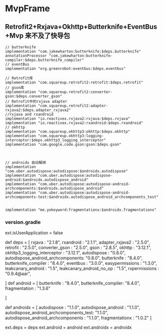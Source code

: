 # MvpFrame
## Retrofit2+Rxjava+Okhttp+Butterknife+EventBus+Mvp  来不及了快导包
 

    // butterknife
    implementation "com.jakewharton:butterknife:$deps.butterknife"
    annotationProcessor "com.jakewharton:butterknife-compiler:$deps.butterknife_compiler"
    // eventBus
    implementation "org.greenrobot:eventbus:$deps.eventbus"

    // Retrofit库
    implementation "com.squareup.retrofit2:retrofit:$deps.retrofit"
    // gson库
    implementation "com.squareup.retrofit2:converter-gson:$deps.converter_gson"
    // Retrofit中的rxjava adapter
    implementation "com.squareup.retrofit2:adapter-rxjava2:$deps.adapter_rxjava2"
    //rxjava and rxandroid
    implementation "io.reactivex.rxjava2:rxjava:$deps.rxjava"
    implementation "io.reactivex.rxjava2:rxandroid:$deps.rxandroid"
    // okhttp
    implementation "com.squareup.okhttp3:okhttp:$deps.okhttp"
    implementation "com.squareup.okhttp3:logging-interceptor:$deps.okhttp3_logging_interceptor"
    implementation "com.google.code.gson:gson:$deps.gson"

 

    // androidx 自动解绑
    implementation "com.uber.autodispose:autodispose:$androidx.autodispose"
    implementation "com.uber.autodispose:autodispose-android:$androidx.autodispose_android"
    implementation "com.uber.autodispose:autodispose-android-archcomponents:$androidx.autodispose_android"
    implementation "com.uber.autodispose:autodispose-android-archcomponents-test:$androidx.autodispose_android_archcomponents_test"


    implementation "me.yokeyword:fragmentationx:$androidx.fragmentationx"
 


### version.gradle


ext.isUserApplication = false

def deps = [
        rxjava                            : "2.1.8",
        rxandroid                         : "2.1.1",
        adapter_rxjava2                   : "2.5.0",
        retrofit                          : "2.5.0",
        converter_gson                    : "2.5.0",
        gson                              : "2.8.5",
        okhttp                            : "3.12.1",
        okhttp3_logging_interceptor       : "3.12.1",
        autodispose                       : "0.8.0",
        autodispose_android_archcomponents: "0.8.0",
        butterknife                       : "8.4.0",
        butterknife_compiler              : "8.4.0",
        eventbus                          : "3.0.0",
        easypermissions                   : "1.3.0",
        leakcanary_android                : "1.5",
        leakcanary_android_no_op          : "1.5",
        rxpermissions                     : "0.9.4@aar",

]
def android = [
        butterknife         : "8.4.0",
        butterknife_compiler: "8.4.0",
        fragmentation       : "1.3.6"

]

def androidx = [
        autodispose                            : "1.1.0",
        autodispose_android                    : "1.1.0",
        autodispose_android_archcomponents_test: "1.1.0",
        autodispose_android_archcomponents     : "1.1.0",
        fragmentationx                         : "1.0.2"
]

ext.deps = deps
ext.android = android
ext.androidx = androidx




